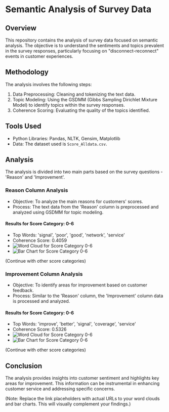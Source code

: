 # Semantic Analysis of Survey Data

## Overview
This repository contains the analysis of survey data focused on semantic analysis. The objective is to understand the sentiments and topics prevalent in the survey responses, particularly focusing on "disconnect-reconnect" events in customer experiences.

## Methodology
The analysis involves the following steps:
1. Data Preprocessing: Cleaning and tokenizing the text data.
2. Topic Modeling: Using the GSDMM (Gibbs Sampling Dirichlet Mixture Model) to identify topics within the survey responses.
3. Coherence Scoring: Evaluating the quality of the topics identified.

## Tools Used
- Python Libraries: Pandas, NLTK, Gensim, Matplotlib
- Data: The dataset used is `Score_Alldata.csv`.

## Analysis
The analysis is divided into two main parts based on the survey questions - 'Reason' and 'Improvement'.

### Reason Column Analysis
- Objective: To analyze the main reasons for customers' scores.
- Process: The text data from the 'Reason' column is preprocessed and analyzed using GSDMM for topic modeling.

#### Results for Score Category: 0-6
- Top Words: 'signal', 'poor', 'good', 'network', 'service'
- Coherence Score: 0.4059
- ![Word Cloud for Score Category 0-6](link-to-wordcloud-0-6.jpg)
- ![Bar Chart for Score Category 0-6](link-to-barchart-0-6.jpg)

(Continue with other score categories)

### Improvement Column Analysis
- Objective: To identify areas for improvement based on customer feedback.
- Process: Similar to the 'Reason' column, the 'Improvement' column data is processed and analyzed.

#### Results for Score Category: 0-6
- Top Words: 'improve', 'better', 'signal', 'coverage', 'service'
- Coherence Score: 0.5326
- ![Word Cloud for Score Category 0-6](link-to-wordcloud-improvement-0-6.jpg)
- ![Bar Chart for Score Category 0-6](link-to-barchart-improvement-0-6.jpg)

(Continue with other score categories)

## Conclusion
The analysis provides insights into customer sentiment and highlights key areas for improvement. This information can be instrumental in enhancing customer service and addressing specific concerns.

(Note: Replace the link placeholders with actual URLs to your word clouds and bar charts. This will visually complement your findings.)
